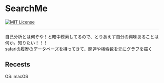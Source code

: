 # SearchMe

[![MIT License](http://img.shields.io/badge/license-MIT-blue.svg?style=flat)](LICENSE)

***
自己分析とは何ぞや！と暗中模索してるので、とりあえず自分の興味あることは何か。知りたい！！！  
safariの履歴のデータベーズを持ってきて、関連や検索数を元にグラフを描く  

## Recests
OS: macOS
